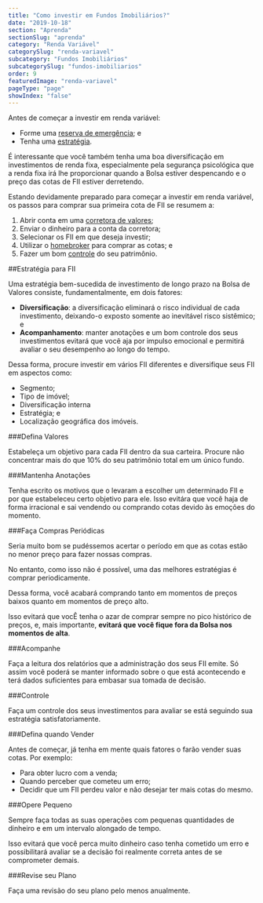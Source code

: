 ```yaml
---
title: "Como investir em Fundos Imobiliários?"
date: "2019-10-18"
section: "Aprenda"
sectionSlug: "aprenda"
category: "Renda Variável"
categorySlug: "renda-variavel"
subcategory: "Fundos Imobiliários"
subcategorySlug: "fundos-imobiliarios"
order: 9
featuredImage: "renda-variavel"
pageType: "page"
showIndex: "false"
---
```


Antes de começar a investir em renda variável:

- Forme uma [reserva de emergência](/aprenda/financas/iniciantes/reserva-de-emergencia); e
- Tenha uma [estratégia](/aprenda/financas/estrategia).

É interessante que você também tenha uma boa diversificação em investimentos de renda fixa, especialmente pela segurança psicológica que a renda fixa irá lhe proporcionar quando a Bolsa estiver despencando e o preço das cotas de FII estiver derretendo.

Estando devidamente preparado para começar a investir em renda variável, os passos para comprar sua primeira cota de FII se resumem a:

1. Abrir conta em uma [corretora de valores](/aprenda/renda-variavel/bolsa-de-valores/corretora-de-valores);
2. Enviar o dinheiro para a conta da corretora;
3. Selecionar os FII em que deseja investir;
4. Utilizar o [homebroker](/aprenda/renda-variavel/homebroker) para comprar as cotas; e
5. Fazer um bom [controle](/aprenda/financas/controle) do seu patrimônio.

##Estratégia para FII

Uma estratégia bem-sucedida de investimento de longo prazo na Bolsa de Valores consiste, fundamentalmente, em dois fatores:

- **Diversificação**: a diversificação eliminará o risco individual de cada investimento, deixando-o exposto somente ao inevitável risco sistêmico; e
- **Acompanhamento**: manter anotações e um bom controle dos seus investimentos evitará que você aja por impulso emocional e permitirá avaliar o seu desempenho ao longo do tempo.

Dessa forma, procure investir em vários FII diferentes e diversifique seus FII em aspectos como:

- Segmento;
- Tipo de imóvel;
- Diversificação interna
- Estratégia; e
- Localização geográfica dos imóveis.

###Defina Valores

Estabeleça um objetivo para cada FII dentro da sua carteira. Procure não concentrar mais do que 10% do seu patrimônio total em um único fundo.

###Mantenha Anotações

Tenha escrito os motivos que o levaram a escolher um determinado FII e por que estabeleceu certo objetivo para ele. Isso evitára que você haja de forma irracional e sai vendendo ou comprando cotas devido às emoções do momento.

###Faça Compras Periódicas

Seria muito bom se pudéssemos acertar o período em que as cotas estão no menor preço para fazer nossas compras. 

No entanto, como isso não é possível, uma das melhores estratégias é comprar periodicamente.

Dessa forma, você acabará comprando tanto em momentos de preços baixos quanto em momentos de preço alto.

Isso evitará que vocÊ tenha o azar de comprar sempre no pico histórico de preços, e, mais importante, **evitará que você fique fora da Bolsa nos momentos de alta**.

###Acompanhe

Faça a leitura dos relatórios que a administração dos seus FII emite. Só assim você poderá se manter informado sobre o que está acontecendo e terá dados suficientes para embasar sua tomada de decisão.

###Controle

Faça um controle dos seus investimentos para avaliar se está seguindo sua estratégia satisfatoriamente.

###Defina quando Vender

Antes de começar, já tenha em mente quais fatores o farão vender suas cotas. Por exemplo:

- Para obter lucro com a venda;
- Quando perceber que cometeu um erro;
- Decidir que um FII perdeu valor e não desejar ter mais cotas do mesmo.

###Opere Pequeno

Sempre faça todas as suas operações com pequenas quantidades de dinheiro e em um intervalo alongado de tempo.

Isso evitará que você perca muito dinheiro caso tenha cometido um erro e possibilitará avaliar se a decisão foi realmente correta antes de se comprometer demais.

###Revise seu Plano

Faça uma revisão do seu plano pelo menos anualmente.

